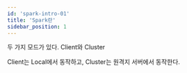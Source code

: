 ```yaml
---
id: 'spark-intro-01'
title: 'Spark란'
sidebar_position: 1
---
```


두 가지 모드가 있다. Client와 Cluster

Client는 Local에서 동작하고, Cluster는 원격지 서버에서 동작한다.